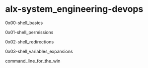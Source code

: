 # alx-system_engineering-devops
0x00-shell_basics

0x01-shell_permissions

0x02-shell_redirections

0x03-shell_variables_expansions

command_line_for_the_win
